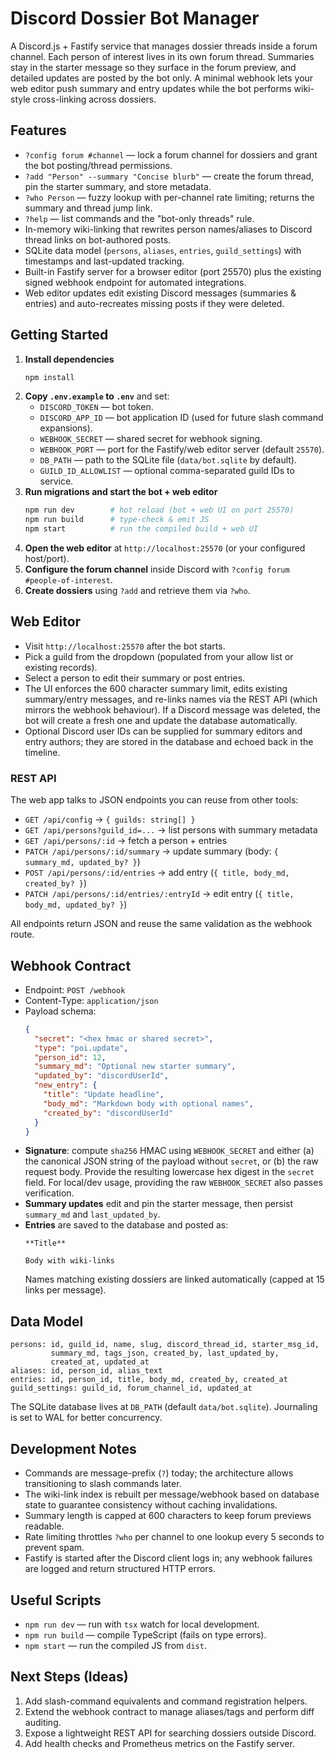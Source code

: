 # Discord Dossier Bot Manager

A Discord.js + Fastify service that manages dossier threads inside a forum channel. Each person of interest lives in its own forum thread. Summaries stay in the starter message so they surface in the forum preview, and detailed updates are posted by the bot only. A minimal webhook lets your web editor push summary and entry updates while the bot performs wiki-style cross-linking across dossiers.

## Features

- `?config forum #channel` — lock a forum channel for dossiers and grant the bot posting/thread permissions.
- `?add "Person" --summary "Concise blurb"` — create the forum thread, pin the starter summary, and store metadata.
- `?who Person` — fuzzy lookup with per-channel rate limiting; returns the summary and thread jump link.
- `?help` — list commands and the "bot-only threads" rule.
- In-memory wiki-linking that rewrites person names/aliases to Discord thread links on bot-authored posts.
- SQLite data model (`persons`, `aliases`, `entries`, `guild_settings`) with timestamps and last-updated tracking.
- Built-in Fastify server for a browser editor (port 25570) plus the existing signed webhook endpoint for automated integrations.
- Web editor updates edit existing Discord messages (summaries & entries) and auto-recreates missing posts if they were deleted.

## Getting Started

1. **Install dependencies**
   ```bash
   npm install
   ```
2. **Copy `.env.example` to `.env`** and set:
   - `DISCORD_TOKEN` — bot token.
   - `DISCORD_APP_ID` — bot application ID (used for future slash command expansions).
   - `WEBHOOK_SECRET` — shared secret for webhook signing.
   - `WEBHOOK_PORT` — port for the Fastify/web editor server (default `25570`).
   - `DB_PATH` — path to the SQLite file (`data/bot.sqlite` by default).
   - `GUILD_ID_ALLOWLIST` — optional comma-separated guild IDs to service.
3. **Run migrations and start the bot + web editor**
   ```bash
   npm run dev        # hot reload (bot + web UI on port 25570)
   npm run build      # type-check & emit JS
   npm start          # run the compiled build + web UI
   ```
4. **Open the web editor** at `http://localhost:25570` (or your configured host/port).
5. **Configure the forum channel** inside Discord with `?config forum #people-of-interest`.
6. **Create dossiers** using `?add` and retrieve them via `?who`.

## Web Editor

- Visit `http://localhost:25570` after the bot starts.
- Pick a guild from the dropdown (populated from your allow list or existing records).
- Select a person to edit their summary or post entries.
- The UI enforces the 600 character summary limit, edits existing summary/entry messages, and re-links names via the REST API (which mirrors the webhook behaviour). If a Discord message was deleted, the bot will create a fresh one and update the database automatically.
- Optional Discord user IDs can be supplied for summary editors and entry authors; they are stored in the database and echoed back in the timeline.

### REST API

The web app talks to JSON endpoints you can reuse from other tools:

- `GET /api/config` → `{ guilds: string[] }`
- `GET /api/persons?guild_id=...` → list persons with summary metadata
- `GET /api/persons/:id` → fetch a person + entries
- `PATCH /api/persons/:id/summary` → update summary (body: `{ summary_md, updated_by? }`)
- `POST /api/persons/:id/entries` → add entry (`{ title, body_md, created_by? }`)
- `PATCH /api/persons/:id/entries/:entryId` → edit entry (`{ title, body_md, updated_by? }`)

All endpoints return JSON and reuse the same validation as the webhook route.

## Webhook Contract

- Endpoint: `POST /webhook`
- Content-Type: `application/json`
- Payload schema:
  ```json
  {
    "secret": "<hex hmac or shared secret>",
    "type": "poi.update",
    "person_id": 12,
    "summary_md": "Optional new starter summary",
    "updated_by": "discordUserId",
    "new_entry": {
      "title": "Update headline",
      "body_md": "Markdown body with optional names",
      "created_by": "discordUserId"
    }
  }
  ```
- **Signature**: compute `sha256` HMAC using `WEBHOOK_SECRET` and either (a) the canonical JSON string of the payload without `secret`, or (b) the raw request body. Provide the resulting lowercase hex digest in the `secret` field. For local/dev usage, providing the raw `WEBHOOK_SECRET` also passes verification.
- **Summary updates** edit and pin the starter message, then persist `summary_md` and `last_updated_by`.
- **Entries** are saved to the database and posted as:
  ```
  **Title**
  
  Body with wiki-links
  ```
  Names matching existing dossiers are linked automatically (capped at 15 links per message).

## Data Model

```
persons: id, guild_id, name, slug, discord_thread_id, starter_msg_id,
         summary_md, tags_json, created_by, last_updated_by,
         created_at, updated_at
aliases: id, person_id, alias_text
entries: id, person_id, title, body_md, created_by, created_at
guild_settings: guild_id, forum_channel_id, updated_at
```

The SQLite database lives at `DB_PATH` (default `data/bot.sqlite`). Journaling is set to WAL for better concurrency.

## Development Notes

- Commands are message-prefix (`?`) today; the architecture allows transitioning to slash commands later.
- The wiki-link index is rebuilt per message/webhook based on database state to guarantee consistency without caching invalidations.
- Summary length is capped at 600 characters to keep forum previews readable.
- Rate limiting throttles `?who` per channel to one lookup every 5 seconds to prevent spam.
- Fastify is started after the Discord client logs in; any webhook failures are logged and return structured HTTP errors.

## Useful Scripts

- `npm run dev` — run with `tsx` watch for local development.
- `npm run build` — compile TypeScript (fails on type errors).
- `npm start` — run the compiled JS from `dist`.

## Next Steps (Ideas)

1. Add slash-command equivalents and command registration helpers.
2. Extend the webhook contract to manage aliases/tags and perform diff auditing.
3. Expose a lightweight REST API for searching dossiers outside Discord.
4. Add health checks and Prometheus metrics on the Fastify server.
